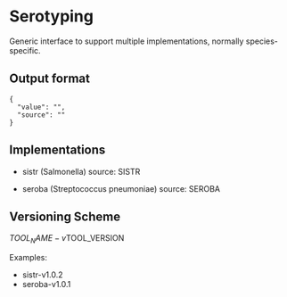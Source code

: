# Serotyping

Generic interface to support multiple implementations, normally species-specific.

## Output format

```
{
  "value": "",
  "source": ""
}
```

## Implementations

- sistr (Salmonella)
  source: SISTR

- seroba (Streptococcus pneumoniae)
  source: SEROBA

## Versioning Scheme

$TOOL_NAME-v$TOOL_VERSION

Examples:

- sistr-v1.0.2
- seroba-v1.0.1
